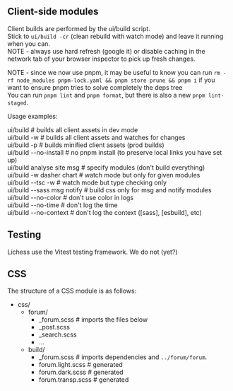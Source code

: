 ## Client-side modules

Client builds are performed by the ui/build script.\
Stick to `ui/build -cr` (clean rebuild with watch mode) and leave it running when you can.\
NOTE - always use hard refresh (google it) or disable caching in the network tab of your browser inspector to pick up fresh changes.

NOTE - since we now use pnpm, it may be useful to know you can run `rm -rf node_modules pnpm-lock.yaml && pnpm store prune && pnpm i` if you want to ensure pnpm tries to solve completely the deps tree\
You can run `pnpm lint` and `pnpm format`, but there is also a new `pnpm lint-staged`.

Usage examples:

ui/build # builds all client assets in dev mode\
ui/build -w # builds all client assets and watches for changes\
ui/build -p # builds minified client assets (prod builds)\
ui/build --no-install # no pnpm install (to preserve local links you have set up)\
ui/build analyse site msg # specify modules (don't build everything)\
ui/build -w dasher chart # watch mode but only for given modules\
ui/build --tsc -w # watch mode but type checking only\
ui/build --sass msg notify # build css only for msg and notify modules\
ui/build --no-color # don't use color in logs\
ui/build --no-time # don't log the time\
ui/build --no-context # don't log the context ([sass], [esbuild], etc)

## Testing

Lichess use the Vitest testing framework.
We do not (yet?)

## CSS

The structure of a CSS module is as follows:

- css/
  - forum/
    - \_forum.scss # imports the files below
    - \_post.scss
    - \_search.scss
    - ...
  - build/
    - \_forum.scss # imports dependencies and `../forum/forum`.
    - forum.light.scss # generated
    - forum.dark.scss # generated
    - forum.transp.scss # generated

